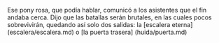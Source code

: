 Ese pony rosa, que podía hablar, comunicó a los asistentes que el fin andaba cerca.
Dijo que las batallas serán brutales, en las cuales pocos sobrevivirán, quedando así solo dos salidas: la [escalera eterna] (escalera/escalera.md) o [la puerta trasera] (huida/puerta.md)
